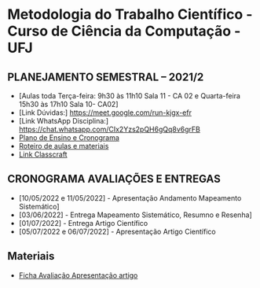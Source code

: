 # Metodologia do Trabalho Científico - Curso de Ciência da Computação - UFJ

## PLANEJAMENTO SEMESTRAL – 2021/2 

- [Aulas toda Terça-feira: 9h30 às 11h10 Sala 11 - CA 02 e Quarta-feira 15h30 às 17h10 Sala 10- CA02]
- [Link Dúvidas:] https://meet.google.com/run-kjgx-efr
- [Link WhatsApp Disciplina:] https://chat.whatsapp.com/CIx2Yzs2pQH6gQq8v6grFB
- [Plano de Ensino e Cronograma](https://github.com/anacginocencio/Metodologia/files/8356194/plano_ensino_mtc_2021_2.pdf)
- [Roteiro de aulas e materiais](documentos/roteiro.md)
- [Link Classcraft](https://www.classcraft.com/pt/)


##  CRONOGRAMA AVALIAÇÕES E ENTREGAS

- [10/05/2022 e 11/05/2022] - Apresentação Andamento Mapeamento Sistemático]
- [03/06/2022] - Entrega Mapeamento Sistemático, Resumno e Resenha]
- [01/07/2022] - Entrega Artigo Científico
- [05/07/2022 e 06/07/2022] - Apresentação Artigo Científico

## Materiais
- [Ficha Avaliação Apresentação artigo](ficha_2021_2.pdf)


